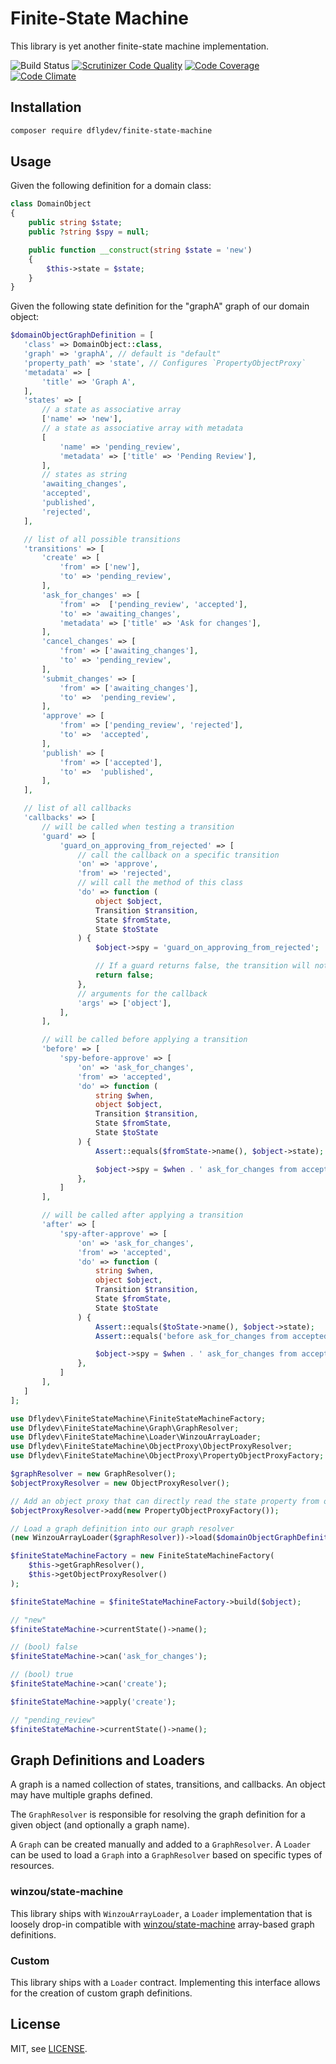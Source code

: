 # Finite-State Machine

This library is yet another finite-state machine implementation.

![Build Status](https://github.com/dflydev/dflydev-finite-state-machine/workflows/Build%20Status/badge.svg)
[![Scrutinizer Code Quality](https://scrutinizer-ci.com/g/dflydev/dflydev-finite-state-machine/badges/quality-score.png?b=master)](https://scrutinizer-ci.com/g/dflydev/dflydev-finite-state-machine/?branch=master)
[![Code Coverage](https://scrutinizer-ci.com/g/dflydev/dflydev-finite-state-machine/badges/coverage.png?b=master)](https://scrutinizer-ci.com/g/dflydev/dflydev-finite-state-machine/?branch=master)
[![Code Climate](https://codeclimate.com/github/dflydev/dflydev-finite-state-machine/badges/gpa.svg)](https://codeclimate.com/github/dflydev/dflydev-finite-state-machine)

## Installation

```bash
composer require dflydev/finite-state-machine
```

## Usage

Given the following definition for a domain class:

```php
class DomainObject
{
    public string $state;
    public ?string $spy = null;

    public function __construct(string $state = 'new')
    {
        $this->state = $state;
    }
}
```

Given the following state definition for the "graphA" graph of our domain object:

```php
$domainObjectGraphDefinition = [
   'class' => DomainObject::class,
   'graph' => 'graphA', // default is "default"
   'property_path' => 'state', // Configures `PropertyObjectProxy`
   'metadata' => [
       'title' => 'Graph A',
   ],
   'states' => [
       // a state as associative array
       ['name' => 'new'],
       // a state as associative array with metadata
       [
           'name' => 'pending_review',
           'metadata' => ['title' => 'Pending Review'],
       ],
       // states as string
       'awaiting_changes',
       'accepted',
       'published',
       'rejected',
   ],

   // list of all possible transitions
   'transitions' => [
       'create' => [
           'from' => ['new'],
           'to' => 'pending_review',
       ],
       'ask_for_changes' => [
           'from' =>  ['pending_review', 'accepted'],
           'to' => 'awaiting_changes',
           'metadata' => ['title' => 'Ask for changes'],
       ],
       'cancel_changes' => [
           'from' => ['awaiting_changes'],
           'to' => 'pending_review',
       ],
       'submit_changes' => [
           'from' => ['awaiting_changes'],
           'to' =>  'pending_review',
       ],
       'approve' => [
           'from' => ['pending_review', 'rejected'],
           'to' =>  'accepted',
       ],
       'publish' => [
           'from' => ['accepted'],
           'to' =>  'published',
       ],
   ],

   // list of all callbacks
   'callbacks' => [
       // will be called when testing a transition
       'guard' => [
           'guard_on_approving_from_rejected' => [
               // call the callback on a specific transition
               'on' => 'approve',
               'from' => 'rejected',
               // will call the method of this class
               'do' => function (
                   object $object,
                   Transition $transition,
                   State $fromState,
                   State $toState
               ) {
                   $object->spy = 'guard_on_approving_from_rejected';

                   // If a guard returns false, the transition will not happen
                   return false;
               },
               // arguments for the callback
               'args' => ['object'],
           ],
       ],

       // will be called before applying a transition
       'before' => [
           'spy-before-approve' => [
               'on' => 'ask_for_changes',
               'from' => 'accepted',
               'do' => function (
                   string $when,
                   object $object,
                   Transition $transition,
                   State $fromState,
                   State $toState
               ) {
                   Assert::equals($fromState->name(), $object->state);

                   $object->spy = $when . ' ask_for_changes from accepted';
               },
           ]
       ],

       // will be called after applying a transition
       'after' => [
           'spy-after-approve' => [
               'on' => 'ask_for_changes',
               'from' => 'accepted',
               'do' => function (
                   string $when,
                   object $object,
                   Transition $transition,
                   State $fromState,
                   State $toState
               ) {
                   Assert::equals($toState->name(), $object->state);
                   Assert::equals('before ask_for_changes from accepted', $object->spy);

                   $object->spy = $when . ' ask_for_changes from accepted';
               },
           ]
       ],
   ]        
];
```

```php
use Dflydev\FiniteStateMachine\FiniteStateMachineFactory;
use Dflydev\FiniteStateMachine\Graph\GraphResolver;
use Dflydev\FiniteStateMachine\Loader\WinzouArrayLoader;
use Dflydev\FiniteStateMachine\ObjectProxy\ObjectProxyResolver;
use Dflydev\FiniteStateMachine\ObjectProxy\PropertyObjectProxyFactory;

$graphResolver = new GraphResolver();
$objectProxyResolver = new ObjectProxyResolver();

// Add an object proxy that can directly read the state property from our objects
$objectProxyResolver->add(new PropertyObjectProxyFactory());

// Load a graph definition into our graph resolver
(new WinzouArrayLoader($graphResolver))->load($domainObjectGraphDefinition);

$finiteStateMachineFactory = new FiniteStateMachineFactory(
    $this->getGraphResolver(),
    $this->getObjectProxyResolver()
);

$finiteStateMachine = $finiteStateMachineFactory->build($object);

// "new"
$finiteStateMachine->currentState()->name();

// (bool) false
$finiteStateMachine->can('ask_for_changes');

// (bool) true
$finiteStateMachine->can('create');

$finiteStateMachine->apply('create');

// "pending_review"
$finiteStateMachine->currentState()->name();
```

## Graph Definitions and Loaders

A graph is a named collection of states, transitions, and callbacks. An object may have multiple graphs defined.

The `GraphResolver` is responsible for resolving the graph definition for a given object (and optionally a graph name).

A `Graph` can be created manually and added to a `GraphResolver`. A `Loader` can be used to load a `Graph` into a `GraphResolver` based on specific types of resources.

### winzou/state-machine

This library ships with `WinzouArrayLoader`, a `Loader` implementation that is loosely drop-in compatible with [winzou/state-machine](https://github.com/winzou/state-machine) array-based graph definitions.

### Custom

This library ships with a `Loader` contract. Implementing this interface allows for the creation of custom graph definitions.

## License

MIT, see [LICENSE](LICENSE).
